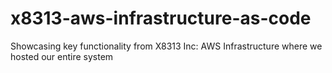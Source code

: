 # x8313-aws-infrastructure-as-code
Showcasing key functionality from X8313 Inc: AWS Infrastructure where we hosted our entire system
